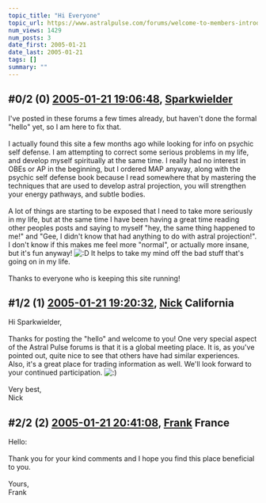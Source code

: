 ```yaml
---
topic_title: "Hi Everyone"
topic_url: https://www.astralpulse.com/forums/welcome-to-members-introductions!/hi-everyone-16669
num_views: 1429
num_posts: 3
date_first: 2005-01-21
date_last: 2005-01-21
tags: []
summary: ""
---
```


## \#0/2 (0) [2005-01-21 19:06:48](https://www.astralpulse.com/forums/index.php?msg=144256), [Sparkwielder](https://www.astralpulse.com/forums/profile/?u=8097)  ##
<section>
I've posted in these forums a few times already, but haven't done the formal "hello" yet, so I am here to fix that.
<br>
<br>
I actually found this site a few months ago while looking for info on psychic self defense. I am attempting to correct some serious problems in my life, and develop myself spiritually at the same time. I really had no interest in OBEs or AP in the beginning, but I ordered MAP anyway, along with the psychic self defense book because I read somewhere that by mastering the techniques that are used to develop astral projection, you will strengthen your energy pathways, and subtle bodies.
<br>
<br>
A lot of things are starting to be exposed that I need to take more seriously in my life, but at the same time I have been having a great time reading other peoples posts and saying to myself "hey, the same thing happened to me!" and "Gee, I didn't know that had anything to do with astral projection!". I don't know if this makes me feel more "normal", or actually more insane, but it's fun anyway!
<img alt=":D" class="smiley" src="https://www.astralpulse.com/forums/Smileys/fugue/cheesy.png" title="Cheesy"/>
It helps to take my mind off the bad stuff that's going on in my life.
<br>
<br>
Thanks to everyone who is keeping this site running!
</section>

## \#1/2 (1) [2005-01-21 19:20:32](https://www.astralpulse.com/forums/index.php?msg=144257), [Nick](https://www.astralpulse.com/forums/profile/?u=2080) California ##
<section>
Hi Sparkwielder,
<br>
<br>
Thanks for posting the "hello" and welcome to you! One very special aspect of the Astral Pulse forums is that it is a global meeting place. It is, as you've pointed out, quite nice to see that others have had similar experiences. Also, it's a great place for trading information as well. We'll look forward to your continued participation.
<img alt=":)" class="smiley" src="https://www.astralpulse.com/forums/Smileys/fugue/smiley.png" title="Smiley"/>
<br>
<br>
Very best,
<br>
Nick
</section>

## \#2/2 (2) [2005-01-21 20:41:08](https://www.astralpulse.com/forums/index.php?msg=144264), [Frank](https://www.astralpulse.com/forums/profile/?u=359) France ##
<section>
Hello:
<br>
<br>
Thank you for your kind comments and I hope you find this place beneficial to you.
<br>
<br>
Yours,
<br>
Frank
</section>